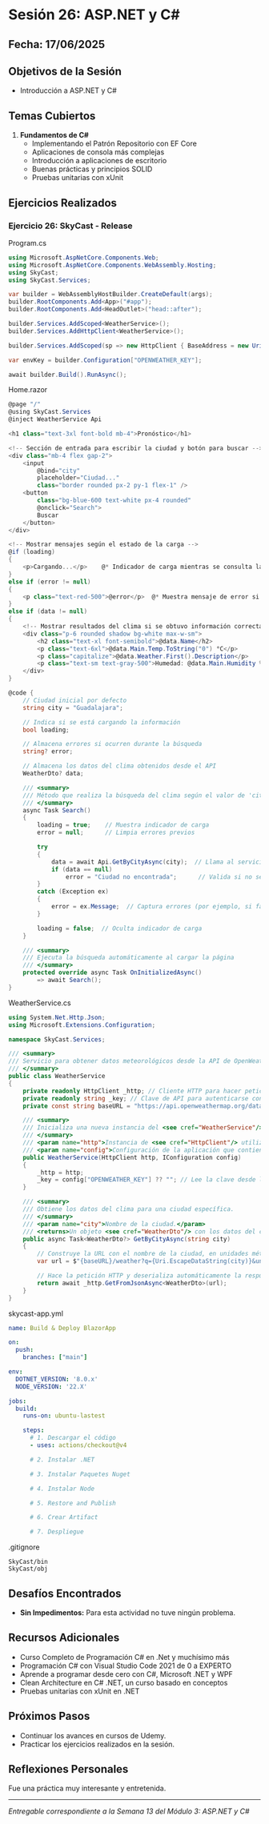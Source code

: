 # Sesión 26: ASP.NET y C#

## Fecha: 17/06/2025

## Objetivos de la Sesión

- Introducción a ASP.NET y C#

## Temas Cubiertos

1. **Fundamentos de C#**
   - Implementando el Patrón Repositorio con EF Core
   - Aplicaciones de consola más complejas
   - Introducción a aplicaciones de escritorio
   - Buenas prácticas y principios SOLID
   - Pruebas unitarias con xUnit

## Ejercicios Realizados

### Ejercicio 26: SkyCast - Release

Program.cs
```cs
using Microsoft.AspNetCore.Components.Web;
using Microsoft.AspNetCore.Components.WebAssembly.Hosting;
using SkyCast;
using SkyCast.Services;

var builder = WebAssemblyHostBuilder.CreateDefault(args);
builder.RootComponents.Add<App>("#app");
builder.RootComponents.Add<HeadOutlet>("head::after");

builder.Services.AddScoped<WeatherService>();
builder.Services.AddHttpClient<WeatherService>();

builder.Services.AddScoped(sp => new HttpClient { BaseAddress = new Uri(builder.HostEnvironment.BaseAddress) });

var envKey = builder.Configuration["OPENWEATHER_KEY"];

await builder.Build().RunAsync();
```

Home.razor
```cs
@page "/"                     
@using SkyCast.Services       
@inject WeatherService Api    

<h1 class="text-3xl font-bold mb-4">Pronóstico</h1>

<!-- Sección de entrada para escribir la ciudad y botón para buscar -->
<div class="mb-4 flex gap-2">
    <input 
        @bind="city" 
        placeholder="Ciudad..."
        class="border rounded px-2 py-1 flex-1" />
    <button 
        class="bg-blue-600 text-white px-4 rounded" 
        @onclick="Search"> 
        Buscar 
    </button>
</div>

<!-- Mostrar mensajes según el estado de la carga -->
@if (loading)
{
    <p>Cargando...</p>    @* Indicador de carga mientras se consulta la API *@
}
else if (error != null)
{
    <p class="text-red-500">@error</p>  @* Muestra mensaje de error si ocurrió alguno *@
}
else if (data != null)
{
    <!-- Mostrar resultados del clima si se obtuvo información correctamente -->
    <div class="p-6 rounded shadow bg-white max-w-sm">
        <h2 class="text-xl font-semibold">@data.Name</h2>
        <p class="text-6xl">@data.Main.Temp.ToString("0") °C</p>
        <p class="capitalize">@data.Weather.First().Description</p>
        <p class="text-sm text-gray-500">Humedad: @data.Main.Humidity %</p>
    </div>
}

@code {
    // Ciudad inicial por defecto
    string city = "Guadalajara";

    // Indica si se está cargando la información
    bool loading;

    // Almacena errores si ocurren durante la búsqueda
    string? error;

    // Almacena los datos del clima obtenidos desde el API
    WeatherDto? data;

    /// <summary>
    /// Método que realiza la búsqueda del clima según el valor de 'city'
    /// </summary>
    async Task Search()
    {
        loading = true;    // Muestra indicador de carga
        error = null;      // Limpia errores previos

        try
        {
            data = await Api.GetByCityAsync(city);  // Llama al servicio
            if (data == null)
                error = "Ciudad no encontrada";      // Valida si no se devolvieron datos
        }
        catch (Exception ex)
        {
            error = ex.Message;  // Captura errores (por ejemplo, si falla la conexión)
        }

        loading = false;  // Oculta indicador de carga
    }

    /// <summary>
    /// Ejecuta la búsqueda automáticamente al cargar la página
    /// </summary>
    protected override async Task OnInitializedAsync()
        => await Search();
}
```

WeatherService.cs
```cs
using System.Net.Http.Json;
using Microsoft.Extensions.Configuration;

namespace SkyCast.Services;

/// <summary>
/// Servicio para obtener datos meteorológicos desde la API de OpenWeather.
/// </summary>
public class WeatherService
{
    private readonly HttpClient _http; // Cliente HTTP para hacer peticiones a la API
    private readonly string _key; // Clave de API para autenticarse con OpenWeather
    private const string baseURL = "https://api.openweathermap.org/data/2.5/"; // URL base de la API

    /// <summary>
    /// Inicializa una nueva instancia del <see cref="WeatherService"/>.
    /// </summary>
    /// <param name="http">Instancia de <see cref="HttpClient"/> utilizada para realizar las solicitudes HTTP.</param>
    /// <param name="config">Configuración de la aplicación que contiene la clave de API de OpenWeather.</param>
    public WeatherService(HttpClient http, IConfiguration config)
    {
        _http = http;
        _key = config["OPENWEATHER_KEY"] ?? ""; // Lee la clave desde la configuración
    }

    /// <summary>
    /// Obtiene los datos del clima para una ciudad específica.
    /// </summary>
    /// <param name="city">Nombre de la ciudad.</param>
    /// <returns>Un objeto <see cref="WeatherDto"/> con los datos del clima, o <c>null</c> si no se encuentra la ciudad.</returns>
    public async Task<WeatherDto?> GetByCityAsync(string city)
    {
        // Construye la URL con el nombre de la ciudad, en unidades métricas y lenguaje español
        var url = $"{baseURL}/weather?q={Uri.EscapeDataString(city)}&units=metric&appid={_key}&lang=es";

        // Hace la petición HTTP y deserializa automáticamente la respuesta JSON a WeatherDto
        return await _http.GetFromJsonAsync<WeatherDto>(url);
    }
}
```

skycast-app.yml
```yml
name: Build & Deploy BlazorApp

on:
  push: 
    branches: ["main"]

env:
  DOTNET_VERSION: '8.0.x'
  NODE_VERSION: '22.X'

jobs:
  build:
    runs-on: ubuntu-lastest

    steps: 
      # 1. Descargar el código
      - uses: actions/checkout@v4

      # 2. Instalar .NET

      # 3. Instalar Paquetes Nuget

      # 4. Instalar Node

      # 5. Restore and Publish

      # 6. Crear Artifact

      # 7. Despliegue
```

.gitignore
```git
SkyCast/bin
SkyCast/obj
```
## Desafíos Encontrados

- **Sin Impedimentos:** Para esta actividad no tuve ningún problema.


## Recursos Adicionales

- Curso Completo de Programación C# en .Net y muchísimo más
- Programación C# con Visual Studio Code 2021 de 0 a EXPERTO
- Aprende a programar desde cero con C#, Microsoft .NET y WPF
- Clean Architecture en C# .NET, un curso basado en conceptos
- Pruebas unitarias con xUnit en .NET

## Próximos Pasos

- Continuar los avances en cursos de Udemy. 
- Practicar los ejercicios realizados en la sesión.

## Reflexiones Personales

Fue una práctica muy interesante y entretenida.

---

*Entregable correspondiente a la Semana 13 del Módulo 3: ASP.NET y C#*